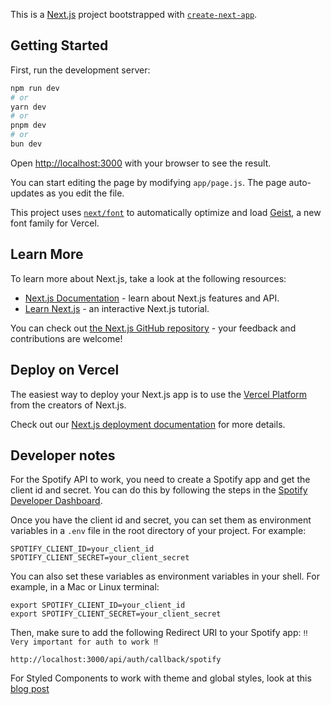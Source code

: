 This is a [Next.js](https://nextjs.org) project bootstrapped with [`create-next-app`](https://nextjs.org/docs/app/api-reference/cli/create-next-app).

## Getting Started

First, run the development server:

```bash
npm run dev
# or
yarn dev
# or
pnpm dev
# or
bun dev
```

Open [http://localhost:3000](http://localhost:3000) with your browser to see the result.

You can start editing the page by modifying `app/page.js`. The page auto-updates as you edit the file.

This project uses [`next/font`](https://nextjs.org/docs/app/building-your-application/optimizing/fonts) to automatically optimize and load [Geist](https://vercel.com/font), a new font family for Vercel.

## Learn More

To learn more about Next.js, take a look at the following resources:

- [Next.js Documentation](https://nextjs.org/docs) - learn about Next.js features and API.
- [Learn Next.js](https://nextjs.org/learn) - an interactive Next.js tutorial.

You can check out [the Next.js GitHub repository](https://github.com/vercel/next.js) - your feedback and contributions are welcome!

## Deploy on Vercel

The easiest way to deploy your Next.js app is to use the [Vercel Platform](https://vercel.com/new?utm_medium=default-template&filter=next.js&utm_source=create-next-app&utm_campaign=create-next-app-readme) from the creators of Next.js.

Check out our [Next.js deployment documentation](https://nextjs.org/docs/app/building-your-application/deploying) for more details.

## Developer notes
For the Spotify API to work, you need to create a Spotify app and get the client id and secret. You can do this by following the steps in the [Spotify Developer Dashboard](https://developer.spotify.com/dashboard/applications).

Once you have the client id and secret, you can set them as environment variables in a `.env` file in the root directory of your project. For example:

```
SPOTIFY_CLIENT_ID=your_client_id
SPOTIFY_CLIENT_SECRET=your_client_secret
```

You can also set these variables as environment variables in your shell. For example, in a Mac or Linux terminal:

```
export SPOTIFY_CLIENT_ID=your_client_id
export SPOTIFY_CLIENT_SECRET=your_client_secret
```


Then, make sure to add the following Redirect URI to your Spotify app: `‼️ Very important for auth to work ‼️`

```
http://localhost:3000/api/auth/callback/spotify
```

For Styled Components to work with theme and global styles, look at this [blog post](https://dev.to/rashidshamloo/using-styled-components-with-nextjs-v13-typescript-2l6m)